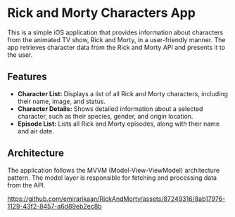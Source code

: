 <h1>Rick and Morty Characters App</h1>
<p>This is a simple iOS application that provides information about characters from the animated TV show, Rick and Morty, in a user-friendly manner. The app retrieves character data from the Rick and Morty API and presents it to the user.</p>

<h2>Features</h2>
<ul>
    <li><strong>Character List:</strong> Displays a list of all Rick and Morty characters, including their name, image, and status.</li>
    <li><strong>Character Details:</strong> Shows detailed information about a selected character, such as their species, gender, and origin location.</li>
    <li><strong>Episode List:</strong> Lists all Rick and Morty episodes, along with their name and air date.</li>

</ul>

<h2>Architecture</h2>
<p>The application follows the MVVM (Model-View-ViewModel) architecture pattern. The model layer is responsible for fetching and processing data from the API.</p>

https://github.com/emirarikaan/RickAndMorty/assets/87249316/8ab17976-1129-43f2-8457-a6d89eb2ec8b
